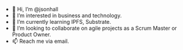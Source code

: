 - 👋 Hi, I’m @jsonhall
- 👀 I’m interested in business and technology.
- 🌱 I’m currently learning IPFS, Substrate.
- 💞️ I’m looking to collaborate on agile projects as a Scrum Master or Product Owner.
- 📫 Reach me via email.

<!---
jsonhall/jsonhall is a ✨ special ✨ repository because its `README.md` (this file) appears on your GitHub profile.
You can click the Preview link to take a look at your changes.
--->
